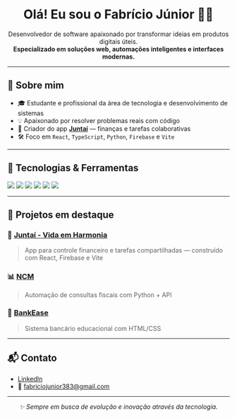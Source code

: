 <h1 align="center">Olá! Eu sou o Fabrício Júnior 👨‍💻</h1>
<p align="center">
  Desenvolvedor de software apaixonado por transformar ideias em produtos digitais úteis.<br>
  <b>Especializado em soluções web, automações inteligentes e interfaces modernas.</b>
</p>

---

## 🚀 Sobre mim

- 🎓 Estudante e profissional da área de tecnologia e desenvolvimento de sistemas
- 💡 Apaixonado por resolver problemas reais com código
- 📱 Criador do app <a href="https://github.com/Fabricioj-r/juntai-vida-em-harmonia"><b>Juntaí</b></a> — finanças e tarefas colaborativas
- 🛠️ Foco em <code>React</code>, <code>TypeScript</code>, <code>Python</code>, <code>Firebase</code> e <code>Vite</code>

---

## 🧰 Tecnologias & Ferramentas

<p align="left">
  <img src="https://img.shields.io/badge/React-20232A?style=for-the-badge&logo=react" />
  <img src="https://img.shields.io/badge/TypeScript-3178C6?style=for-the-badge&logo=typescript" />
  <img src="https://img.shields.io/badge/Python-3776AB?style=for-the-badge&logo=python" />
  <img src="https://img.shields.io/badge/Firebase-FFCA28?style=for-the-badge&logo=firebase" />
  <img src="https://img.shields.io/badge/Vite-646CFF?style=for-the-badge&logo=vite" />
  <img src="https://img.shields.io/badge/GitHub-181717?style=for-the-badge&logo=github" />
</p>

---

## 📌 Projetos em destaque

### 📱 [Juntaí - Vida em Harmonia](https://github.com/Fabricioj-r/juntai-vida-em-harmonia)
> App para controle financeiro e tarefas compartilhadas — construído com React, Firebase e Vite

### 📊 [NCM](https://github.com/Fabricioj-r/NCM)
> Automação de consultas fiscais com Python + API

### 🏦 [BankEase](https://github.com/Fabricioj-r/BankEase---Sistema-bancario)
> Sistema bancário educacional com HTML/CSS

---

## 📬 Contato

- [LinkedIn](https://www.linkedin.com/in/fabriciojunior)
- 📧 fabriciojunior383@gmail.com

---

<p align="center"><i>✨ Sempre em busca de evolução e inovação através da tecnologia.</i></p>
